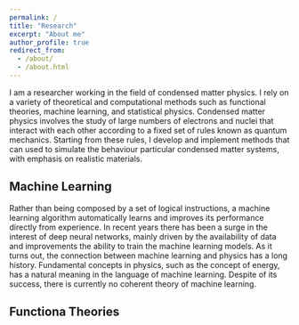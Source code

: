 ```yaml
---
permalink: /
title: "Research"
excerpt: "About me"
author_profile: true
redirect_from: 
  - /about/
  - /about.html
---
```


I am a researcher working in the field of condensed matter physics. I rely on a variety of theoretical and computational methods such as functional theories, machine learning, and statistical physics. Condensed matter physics involves the study of large numbers of electrons and nuclei that interact with each other according to a fixed set of rules known as quantum mechanics. Starting from these rules, I develop and implement methods that can used to simulate the behaviour particular condensed matter systems, with emphasis on realistic materials. 

## Machine Learning 

Rather than being composed by a set of logical instructions, a machine learning algorithm automatically learns and improves its performance directly from experience. In recent years there has been a surge in the interest of deep neural networks, mainly driven by the availability of data and improvements the ability to train the machine learning models. As it turns out, the connection between machine learning and physics has a long history. Fundamental concepts in physics, such as the concept of energy, has a natural meaning in the language of machine learning. Despite of its success, there is currently no coherent theory of machine learning. 

## Functiona Theories

